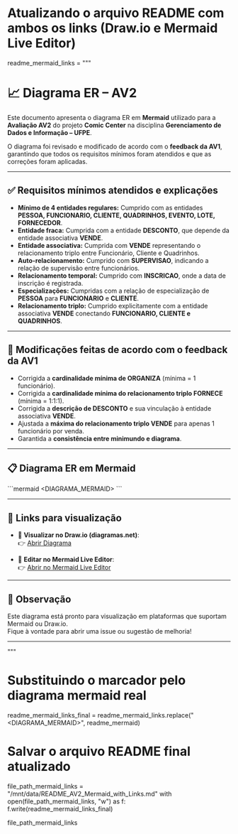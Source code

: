 # Atualizando o arquivo README com ambos os links (Draw.io e Mermaid Live Editor)

readme_mermaid_links = """
# 📈 Diagrama ER – AV2

Este documento apresenta o diagrama ER em **Mermaid** utilizado para a **Avaliação AV2** do projeto **Comic Center** na disciplina **Gerenciamento de Dados e Informação – UFPE**.

O diagrama foi revisado e modificado de acordo com o **feedback da AV1**, garantindo que todos os requisitos mínimos foram atendidos e que as correções foram aplicadas.

---

## ✅ Requisitos mínimos atendidos e explicações

- **Mínimo de 4 entidades regulares:** Cumprido com as entidades **PESSOA, FUNCIONARIO, CLIENTE, QUADRINHOS, EVENTO, LOTE, FORNECEDOR**.
- **Entidade fraca:** Cumprida com a entidade **DESCONTO**, que depende da entidade associativa **VENDE**.
- **Entidade associativa:** Cumprida com **VENDE** representando o relacionamento triplo entre Funcionário, Cliente e Quadrinhos.
- **Auto-relacionamento:** Cumprido com **SUPERVISAO**, indicando a relação de supervisão entre funcionários.
- **Relacionamento temporal:** Cumprido com **INSCRICAO**, onde a data de inscrição é registrada.
- **Especializações:** Cumpridas com a relação de especialização de **PESSOA** para **FUNCIONARIO** e **CLIENTE**.
- **Relacionamento triplo:** Cumprido explicitamente com a entidade associativa **VENDE** conectando **FUNCIONARIO, CLIENTE e QUADRINHOS**.

---

## 🔧 Modificações feitas de acordo com o feedback da AV1

- Corrigida a **cardinalidade mínima de ORGANIZA** (mínima = 1 funcionário).
- Corrigida a **cardinalidade mínima do relacionamento triplo FORNECE** (mínima = 1:1:1).
- Corrigida a **descrição de DESCONTO** e sua vinculação à entidade associativa **VENDE**.
- Ajustada a **máxima do relacionamento triplo VENDE** para apenas 1 funcionário por venda.
- Garantida a **consistência entre minimundo e diagrama**.

---

## 📋 Diagrama ER em Mermaid

\`\`\`mermaid
<DIAGRAMA_MERMAID>
\`\`\`

---

## 🔗 Links para visualização

- 📄 **Visualizar no Draw.io (diagramas.net)**:  
👉 [Abrir Diagrama](https://viewer.diagrams.net/?tags=%7B%7D&lightbox=1&highlight=0000ff&edit=_blank&layers=1&nav=1&title=Diagrama%20ER&dark=auto#Uhttps%3A%2F%2Fdrive.google.com%2Fuc%3Fid%3D1z9cHzAu5elWG1Sr_yfaFSnkrfjwySuP5%26export%3Ddownload)

- 📝 **Editar no Mermaid Live Editor**:  
👉 [Abrir no Mermaid Live Editor](https://mermaid.live/edit#pako:eNqdVs1ym0gQfpXOVKVKrsIuCSu2zE0FaJdNDARsH7Z0mRJjZWphhsyAK4ntY_IAOeeSU0573Cfwm-RJdgaQhARyVNFJNP11f9M_H3OPFjwhyEJEOBQvBc7mDNTv5UuIyPuSSlpwyJ7-ZTTjFrisoAlOiARBlmWKhfo3CN04DqYGzK592wv8aeQFBthvPNe_cg14ez11Is__M4gNcG-UTb18E-g3syDyXdt1guhonfPnt89wWWeDhMAYSE_GY7DLLBc04S9qYM0A7usn_ZOFoGwJdjiD8HXH7POMdIxuhmnasV6RlNxy1rg_zln9p3XWvrRYLPnGeptyXECMFXvKu85u2LFFJd7YKCvALzMiWtgEFwQcXOBpklEpMd_h15S_za0J496pknIZYlHQBc1xwuUOdtOxXbjnHFzNPwjbIlzXIBRkwbdjurLg78tugJCoYiWKou5-t1nqTefQ9Xj9Dul1Obv9pzmvS7Yd1SkF7jJoJni1JoCl5AuKC3qHYXBDWEKOutOrWDtbnVqzsblyxL_IcauJwMAhcsEVzZ4EjhvbwU5l6n7c4JSL7kSWOc92suqV_UVlWyGvGS22h137vy1xQ7rnrOo8asN3D7vRiL4188O_Dh7IPYvcVHNaFvxYkBQvKGc40_2GQVzmRNwpCVSmnrLG16Eb3XjxtE8CVlgutAbNXu910MET3nba5RZt0ypIlnOBUxh4TC4EueubKc-P7cizt6mta10B6f7xlTlRU5vST_jpx9N_lcYTNckYfn75CrOSaTZP31V_lc6nVLHqo9CI8sPD8fHDQ1swLZgjskkBg5E1OpqjPlQjY3sRrW9Vu0YSFBGm1Y3Krl7r2Py-UQsdOhBLzJq4_prJSkIb93VFNWJVeRgMW4hGfw4HPNtmQfOU71eNnhNVQqKzVZhnT_Oca0v_D_Bua1jTtZXeaMQVyfSZR4Chi2ptd5NJy4yGzbhgZLGTqtKgxnFDcq97N_oBoL3F3Wy7xsrW9m73tKUK_aPfD0UGWqruIqsQJTGQ-tqr64h6RNX-zlHxjihRQzpAgsU_GvKoMDlmf3OerWCCl8t3q4cy1wvf3OqQdYtTqV10C4XNS1YgazwyqxjIukcfkGWaFyfDM3Nkno6Hw4k5uRgb6COyRkPz5NXZ2XhimsPJ8OLi_OzRQJ-qtMOTV6PJ6dg8H5-ejybK4dRAJFF3RnFZXyur2-Xj_zZRHEI)

---

## 📌 Observação

Este diagrama está pronto para visualização em plataformas que suportam Mermaid ou Draw.io.  
Fique à vontade para abrir uma issue ou sugestão de melhoria!

---
"""

# Substituindo o marcador pelo diagrama mermaid real
readme_mermaid_links_final = readme_mermaid_links.replace("<DIAGRAMA_MERMAID>", readme_mermaid)

# Salvar o arquivo README final atualizado
file_path_mermaid_links = "/mnt/data/README_AV2_Mermaid_with_Links.md"
with open(file_path_mermaid_links, "w") as f:
    f.write(readme_mermaid_links_final)

file_path_mermaid_links
